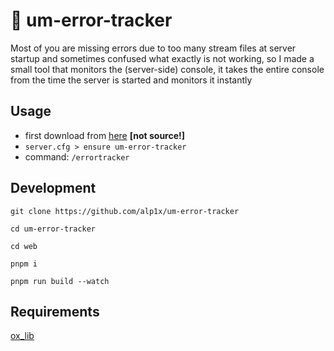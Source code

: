 # 🚧 um-error-tracker
Most of you are missing errors due to too many stream files at server startup and sometimes confused what exactly is not working, so I made a small tool that monitors the (server-side) console, it takes the entire console from the time the server is started and monitors it instantly

## Usage
* first download from [here](https://github.com/alp1x/um-error-tracker/releases/latest) **[not source!]**
* ``server.cfg > ensure um-error-tracker``
* command: ``/errortracker``

## Development
``git clone https://github.com/alp1x/um-error-tracker``

``cd um-error-tracker``

``cd web``

``pnpm i``

``pnpm run build --watch``



## Requirements
[ox_lib](https://github.com/overextended/ox_lib/releases/latest)
